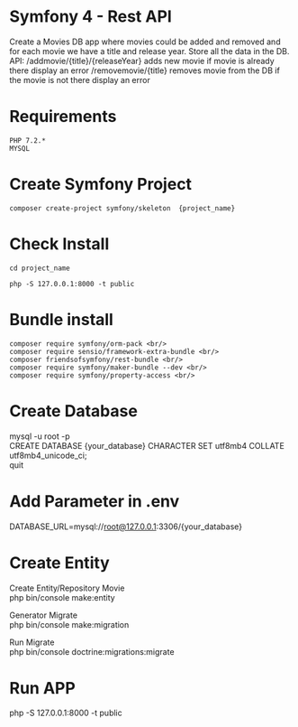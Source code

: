 # Symfony 4 - Rest API

Create a Movies DB app where movies could be added and removed and for each movie 
we have a title and release year. Store all the data in the DB. 
API: 
/addmovie/{title}/{releaseYear} adds new movie if movie is already there display an error 
/removemovie/{title} removes movie from the DB if the movie is not there display an error

# Requirements

```
PHP 7.2.* 
MYSQL 
```

# Create Symfony Project

```
composer create-project symfony/skeleton  {project_name}
```

# Check Install

```
cd project_name

php -S 127.0.0.1:8000 -t public
```

# Bundle install

```
composer require symfony/orm-pack <br/>
composer require sensio/framework-extra-bundle <br/>
composer friendsofsymfony/rest-bundle <br/>
composer require symfony/maker-bundle --dev <br/>
composer require symfony/property-access <br/>
```

# Create Database

mysql -u root -p  <br/>
CREATE DATABASE {your_database} CHARACTER SET utf8mb4 COLLATE utf8mb4_unicode_ci; <br/>
quit

# Add Parameter in .env

DATABASE_URL=mysql://root@127.0.0.1:3306/{your_database} 

# Create Entity

Create Entity/Repository Movie <br/>
php bin/console make:entity

Generator Migrate <br/>
php bin/console make:migration

Run Migrate <br/>
php bin/console doctrine:migrations:migrate


# Run APP

php -S 127.0.0.1:8000 -t public
